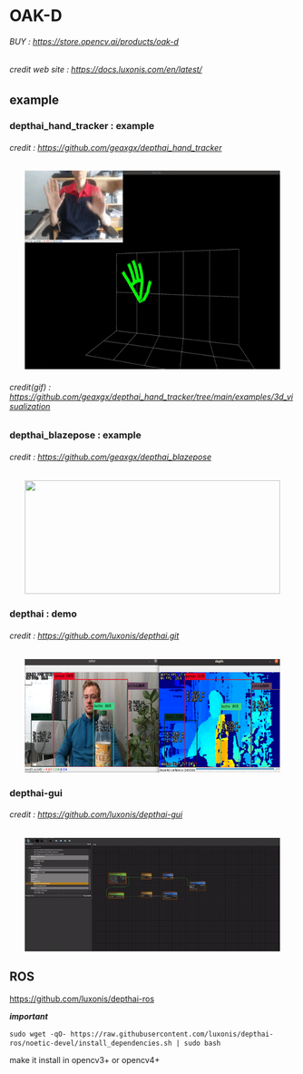 # OAK-D
###### BUY : https://store.opencv.ai/products/oak-d
###### credit web site  : https://docs.luxonis.com/en/latest/

## example

### depthai_hand_tracker : example
###### credit : https://github.com/geaxgx/depthai_hand_tracker
<p align="center">
<img src="img/3d.gif" width="450" height="350">
</p>

###### credit(gif) : https://github.com/geaxgx/depthai_hand_tracker/tree/main/examples/3d_visualization

### depthai_blazepose : example
###### credit : https://github.com/geaxgx/depthai_blazepose
<p align="center">
<img src="img/taichi.gif" width="450" height="200">
</p>

### depthai : demo
###### credit : https://github.com/luxonis/depthai.git
<p align="center">
<img src="img/depthai.png" width="450" height="200">
</p>

### depthai-gui
###### credit : https://github.com/luxonis/depthai-gui
<p align="center">
<img src="img/GUI.gif" width="450" height="200">
</p>

## ROS
https://github.com/luxonis/depthai-ros

***important***
```
sudo wget -qO- https://raw.githubusercontent.com/luxonis/depthai-ros/noetic-devel/install_dependencies.sh | sudo bash
```
make it install in opencv3+ or opencv4+
